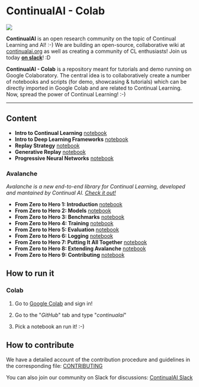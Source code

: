 # ContinualAI - Colab 
<img src="https://continualai.herokuapp.com/badge.svg">

**ContinualAI** is an open research community on the topic of Continual Learning and AI! :-)
We are building an open-source, collaborative wiki at [continualai.org](https://continualai.org) as well as creating a community of CL enthusiasts! Join us today **[on slack](https://continualai.herokuapp.com)**! :D

**ContinualAI - Colab** is a repository meant for tutorials and demo running on Google Colaboratory. The central idea is to collaboratively create a number of notebooks and scripts (for demo, showcasing & tutorials) which can be directly imported in Google Colab and are related to Continual Learning. Now, spread the power of Continual Learning! :-)

---

## Content

- **Intro to Continual Learning** [notebook](./notebooks/intro_to_continual_learning.ipynb)
- **Intro to Deep Learning Frameworks** [notebook](./notebooks/intro_to_dl_frameworks.ipynb)
- **Replay Strategy** [notebook](./notebooks/CL_via_simple_rehearsal.ipynb)
- **Generative Replay** [notebook](./notebooks/intro_to_generative_replay.ipynb)
- **Progressive Neural Networks** [notebook](./notebooks/CL_via_PNN.ipynb)

### Avalanche
*Avalanche is a new end-to-end library for Continual Learning, developed and mantained by Continual AI. [Check it out!](https://github.com/continualAI/avalanche)*

- **From Zero to Hero 1: Introduction** [notebook](notebooks/avalanche/introduction.ipynb)
- **From Zero to Hero 2: Models** [notebook](notebooks/avalanche/models.ipynb)
- **From Zero to Hero 3: Benchmarks** [notebook](notebooks/avalanche/2.-benchmarks.ipynb)
- **From Zero to Hero 4: Training** [notebook](notebooks/avalanche/3.-training.ipynb)
- **From Zero to Hero 5: Evaluation** [notebook](notebooks/avalanche/4.-evaluation.ipynb)
- **From Zero to Hero 6: Logging** [notebook](notebooks/avalanche/loggers.ipynb)
- **From Zero to Hero 7: Putting It All Together** [notebook](notebooks/avalanche/6.-putting-all-together.ipynb)
- **From Zero to Hero 8: Extending Avalanche** [notebook](notebooks/avalanche/5.-extending-avalanche.ipynb)
- **From Zero to Hero 9: Contributing** [notebook](notebooks/avalanche/6.-contribute-to-avalanche.ipynb)

## How to run it

### Colab
1. Go to [Google Colab](https://colab.research.google.com) and sign in!

2. Go to the "*GitHub*" tab and type "*continualai*"

3. Pick a notebook an run it! :-)

## How to contribute

We have a detailed account of the contribution procedure and guidelines in the corresponding file: [CONTRIBUTING](CONTRIBUTING.md)

You can also join our community on Slack for discussions: [ContinualAI Slack](https://continualai.herokuapp.com/)
